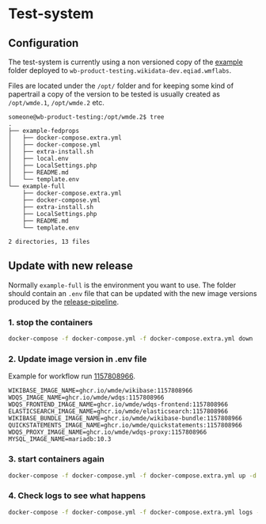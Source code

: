 # Test-system


## Configuration

The test-system is currently using a non versioned copy of the [example](../../example/README.md) folder deployed to `wb-product-testing.wikidata-dev.eqiad.wmflabs`.

Files are located under the `/opt/` folder and for keeping some kind of papertrail a copy of the version to be tested is usually created as `/opt/wmde.1`, `/opt/wmde.2` etc.

```
someone@wb-product-testing:/opt/wmde.2$ tree
.
├── example-fedprops
│   ├── docker-compose.extra.yml
│   ├── docker-compose.yml
│   ├── extra-install.sh
│   ├── local.env
│   ├── LocalSettings.php
│   ├── README.md
│   └── template.env
└── example-full
    ├── docker-compose.extra.yml
    ├── docker-compose.yml
    ├── extra-install.sh
    ├── LocalSettings.php
    ├── README.md
    └── template.env

2 directories, 13 files

```

## Update with new release


Normally `example-full` is the environment you want to use. The folder should contain an `.env` file that can be updated with the new image versions produced by the [release-pipeline](https://github.com/orgs/wmde/packages?repo_name=wikibase-release-pipeline).

### 1. stop the containers 

```sh
docker-compose -f docker-compose.yml -f docker-compose.extra.yml down
```

### 2. Update image version in .env file

Example for workflow run [1157808966](https://github.com/wmde/wikibase-release-pipeline/actions/runs/1157808966).

```
WIKIBASE_IMAGE_NAME=ghcr.io/wmde/wikibase:1157808966
WDQS_IMAGE_NAME=ghcr.io/wmde/wdqs:1157808966
WDQS_FRONTEND_IMAGE_NAME=ghcr.io/wmde/wdqs-frontend:1157808966
ELASTICSEARCH_IMAGE_NAME=ghcr.io/wmde/elasticsearch:1157808966
WIKIBASE_BUNDLE_IMAGE_NAME=ghcr.io/wmde/wikibase-bundle:1157808966
QUICKSTATEMENTS_IMAGE_NAME=ghcr.io/wmde/quickstatements:1157808966
WDQS_PROXY_IMAGE_NAME=ghcr.io/wmde/wdqs-proxy:1157808966
MYSQL_IMAGE_NAME=mariadb:10.3
```

### 3. start containers again 

```sh
docker-compose -f docker-compose.yml -f docker-compose.extra.yml up -d
```

### 4. Check logs to see what happens

```sh
docker-compose -f docker-compose.yml -f docker-compose.extra.yml logs -f
```



